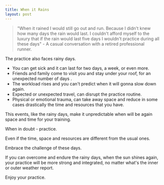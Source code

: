 ```yaml
---
title: When it Rains
layout: post
---
```

>"When it rained I would still go out and run. Because I didn't knew how many days the rain would last. I couldn't afford myself to the luxury that if the rain would last five days I wouldn't practice during all these days"  - A casual conversation with a retired professional runner.

The practice also faces rainy days.

+  You can get sick and it can last for two days, a week, or even more.
+  Friends and family come to visit you and stay under your roof, for an unexpected number of days .
+ The workload rises and you can't  predict when it will gonna slow down again.
+ Expected or unexpected travel, can disrupt the practice routine.
+ Physical or emotional trauma, can take away space and reduce in some cases drastically the time and resources that you have.

This events, like the rainy days, make it unpredictable when will be again space and time for your training.

When in doubt - practice.

Even if the time, space and resources are different from the usual ones.

Embrace the challenge of these days.

If you can overcome and endure the rainy days, when the sun shines again, your practice will be more strong and integrated, no matter what's the inner or outer  weather report.

Enjoy your practice.
